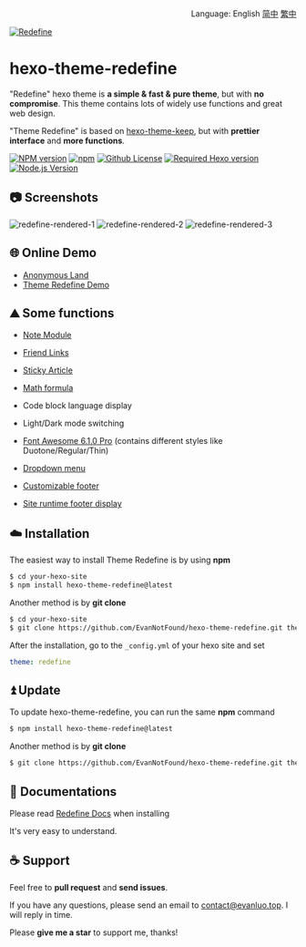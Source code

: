 <div align="right">
  Language:
  English
  <a title="Chinese" href="README_zh-CN.md">简中</a>
  <a title="Chinese" href="README_zh-TW.md">繁中</a>
</div>

<a href="https://redefine.evanluo.top"><img align="center" src="https://user-images.githubusercontent.com/68590232/197350938-3d27f054-04e6-4e7a-8bce-94666b56e822.png"  alt="Redefine"></a>



# hexo-theme-redefine

"Redefine" hexo theme is **a simple & fast & pure theme**, but with **no compromise**. This theme contains lots of widely use functions and great web design.

"Theme Redefine" is based on [hexo-theme-keep](https://github.com/XPoet/hexo-theme-keep), but with **prettier interface** and **more functions**.

[![NPM version](https://img.shields.io/npm/v/hexo-theme-redefine?color=red&logo=npm&style=flat-square)](https://www.npmjs.com/package/hexo-theme-redefine) [![npm](https://img.shields.io/npm/dw/hexo-theme-redefine?logo=npm&style=flat-square)](https://www.npmjs.com/package/hexo-theme-redefine) [![Github License](https://img.shields.io/github/license/EvanNotFound/hexo-theme-redefine.svg?style=flat-square)](https://github.com/EvanNotFound/hexo-theme-redefine/blob/main/LICENSE) [![Required Hexo version](https://img.shields.io/badge/hexo-%3E=5.0.0-blue?style=flat-square&logo=hexo)](https://hexo.io) [![Node.js Version](https://img.shields.io/badge/node-%3E=12.0-success.svg?style=flat-square&logo=Node.js&longCache=true)](https://hexo.io)



## 📷 Screenshots

![redefine-rendered-1](https://user-images.githubusercontent.com/68590232/208305420-b3096ebf-b819-4b70-aad2-efca12818295.png)
![redefine-rendered-2](https://user-images.githubusercontent.com/68590232/208305422-f4b2fed2-c144-474c-8d3c-acd52e4f3ff5.png)
![redefine-rendered-3](https://user-images.githubusercontent.com/68590232/208305423-28960206-96d3-4af8-b76e-d687fb8a0f38.png)



## 🌐 Online Demo

- [Anonymous Land](https://www.evanluo.top)
- [Theme Redefine Demo](https://redefine.evanluo.top)

## ⛰️ Some functions

- [Note Module](https://redefine-docs.evanluo.top/docs/advanced/note-module)

- [Friend Links](https://redefine-docs.evanluo.top/docs/advanced/friend-link)

- [Sticky Article](https://redefine-docs.evanluo.top/docs/advanced/sticky)

- [Math formula](https://redefine-docs.evanluo.top/docs/advanced/mathjax)

- Code block language display
- Light/Dark mode switching
- [Font Awesome 6.1.0 Pro](https://redefine-docs.evanluo.top/docs/configuration-guide/fontawesome) (contains different styles like Duotone/Regular/Thin)
- [Dropdown menu](https://redefine-docs.evanluo.top/docs/configuration-guide/menu)
- [Customizable footer](https://redefine-docs.evanluo.top/docs/configuration-guide/footer)
- [Site runtime footer display](https://redefine-docs.evanluo.top/docs/configuration-guide/footer)



## ☁️ Installation

The easiest way to install Theme Redefine is by using **npm**

```sh
$ cd your-hexo-site
$ npm install hexo-theme-redefine@latest
```

Another method is by **git clone**

```sh
$ cd your-hexo-site
$ git clone https://github.com/EvanNotFound/hexo-theme-redefine.git themes/redefine
```

After the installation, go to the `_config.yml` of your hexo site and set

```yaml
theme: redefine
```



## ⏫ Update

To update hexo-theme-redefine, you can run the same **npm** command

```sh
$ npm install hexo-theme-redefine@latest
```

Another method is by **git clone**

```sh
$ git clone https://github.com/EvanNotFound/hexo-theme-redefine.git themes/redefine
```



## 📄 Documentations

Please read [Redefine Docs](https://redefine-docs.evanluo.top/) when installing

It's very easy to understand.



## ☕ Support

Feel free to **pull request** and **send issues**.

If you have any questions, please send an email to [contact@evanluo.top](mailto:contact@evanluo.top). I will reply in time.

Please **give me a star** to support me, thanks!



